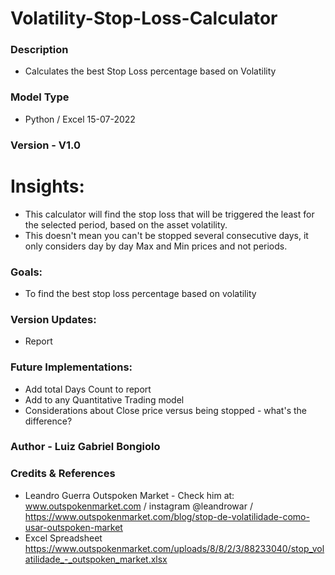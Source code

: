 # Volatility-Stop-Loss-Calculator

### Description
- Calculates the best Stop Loss percentage based on Volatility 

### Model Type 
- Python / Excel 
15-07-2022

### Version - V1.0

# Insights:
- This calculator will find the stop loss that will be triggered the least for the selected period, based on the asset volatility. 
- This doesn't mean you can't be stopped several consecutive days, it only considers day by day Max and Min prices and not periods. 

### Goals:
- To find the best stop loss percentage based on volatility 

### Version Updates:
- Report


### Future Implementations: 
- Add total Days Count to report
- Add to any Quantitative Trading model 
- Considerations about Close price versus being stopped - what's the difference? 


### Author - Luiz Gabriel Bongiolo

### Credits & References 
- Leandro Guerra Outspoken Market - Check him at: www.outspokenmarket.com / instagram @leandrowar / https://www.outspokenmarket.com/blog/stop-de-volatilidade-como-usar-outspoken-market
- Excel Spreadsheet https://www.outspokenmarket.com/uploads/8/8/2/3/88233040/stop_volatilidade_-_outspoken_market.xlsx
